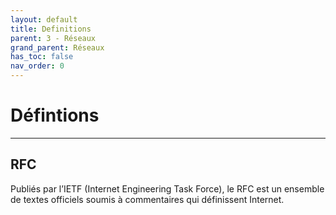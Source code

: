 ```yaml
---
layout: default
title: Definitions
parent: 3 - Réseaux
grand_parent: Réseaux
has_toc: false
nav_order: 0
---
```


# Défintions

---

## RFC

Publiés par l’IETF (Internet Engineering Task Force), le RFC est un ensemble de textes officiels soumis à commentaires qui définissent Internet.
